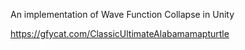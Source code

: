 An implementation of Wave Function Collapse in Unity

https://gfycat.com/ClassicUltimateAlabamamapturtle

